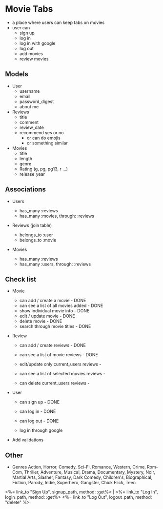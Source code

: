 # Movie Tabs
- a place where users can keep tabs on movies
- user can 
    - sign up
    - log in
    - log in with google
    - log out
    - add movies
    - review movies

## Models
- User
   -  username
   -  email
   -  password_digest
   -  about me
- Reviews
    - title
    - comment
    - review_date
    - recommend yes or no
        - or can do emojis
        - or something similar
- Movies
    - title
    - length
    - genre
    - Rating (g, pg, pg13, r ...)
    - release_year

## Associations
- Users
    - has_many :reviews
    - has_many :movies, through: :reviews

- Reviews (join table)
    - belongs_to :user
    - belongs_to :movie

- Movies
    - has_many :reviews
    - has_many :users, through: :reviews

## Check list
- Movie
    - can add / create a movie - DONE
    - can see a list of all movies added - DONE
    - show individual movie info - DONE
    - edit / update movie - DONE
    - delete movie - DONE
    - search through movie titles - DONE

- Review
    - can add / create reviews - DONE
    - can see a list of movie reviews - DONE
    - edit/update only current_users reviews -
    
    - can see a list of selected movies reviews -
    - can delete current_users reviews -

- User
    - can sign up - DONE
    - can log in - DONE
    - can log out - DONE

    - log in through google 

- Add validations

## Other
- Genres
    Action, Horror, Comedy, Sci-Fi, Romance, Western, Crime, Rom-Com, Thriller, Adventure, Musical, Drama, Documentary, Mystery, Noir, Martial Arts, Slasher, Fantasy, Dark Comedy, Children's, Biographical, Fiction, Parody, Indie, Superhero, Gangster, Chick Flick, Teen


<%= link_to "Sign Up", signup_path, method: :get%> |
<%= link_to "Log In", login_path, method: :get%>
<%= link_to "Log Out", logout_path, method: "delete" %>